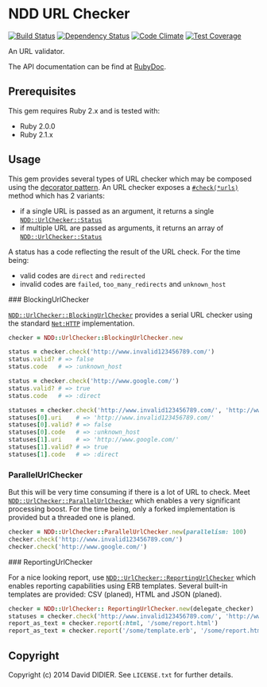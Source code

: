 # NDD URL Checker

[![Build Status](https://secure.travis-ci.org/ddidier/ndd-url_checker.png)](http://travis-ci.org/ddidier/ndd-url_checker)
[![Dependency Status](https://gemnasium.com/ddidier/ndd-url_checker.png)](https://gemnasium.com/ddidier/ndd-url_checker)
[![Code Climate](https://codeclimate.com/github/ddidier/ndd-url_checker/badges/gpa.svg)](https://codeclimate.com/github/ddidier/ndd-url_checker)
[![Test Coverage](https://codeclimate.com/github/ddidier/ndd-url_checker/badges/coverage.svg)](https://codeclimate.com/github/ddidier/ndd-url_checker)

An URL validator.

The API documentation can be find at [RubyDoc](http://www.rubydoc.info/github/ddidier/ndd-url_checker).

## Prerequisites

This gem requires Ruby 2.x and is tested with:

- Ruby 2.0.0
- Ruby 2.1.x

## Usage

This gem provides several types of URL checker which may be composed using the [decorator pattern](http://en.wikipedia.org/wiki/Decorator_pattern). An URL checker exposes a [`#check(*urls)`](http://www.rubydoc.info/github/ddidier/ndd-url_checker/NDD/UrlChecker/AbstractUrlChecker#check-instance_method) method which has 2 variants:

- if a single URL is passed as an argument, it returns a single [`NDD::UrlChecker::Status`](http://www.rubydoc.info/github/ddidier/ndd-url_checker/NDD/UrlChecker/Status)
- if multiple URL are passed as arguments, it returns an array of [`NDD::UrlChecker::Status`](http://www.rubydoc.info/github/ddidier/ndd-url_checker/NDD/UrlChecker/Status)

A status has a code reflecting the result of the URL check. For the time being:

- valid codes are `direct` and `redirected`
- invalid codes are `failed`, `too_many_redirects` and `unknown_host`

### BlockingUrlChecker

[`NDD::UrlChecker::BlockingUrlChecker`](http://www.rubydoc.info/github/ddidier/ndd-url_checker/NDD/UrlChecker/BlockingUrlChecker) provides a serial URL checker using the standard [`Net:HTTP`](http://ruby-doc.org/stdlib-2.1.5/libdoc/net/http/rdoc/Net/HTTP.html) implementation.

```ruby
checker = NDD::UrlChecker::BlockingUrlChecker.new

status = checker.check('http://www.invalid123456789.com/')
status.valid? # => false
status.code   # => :unknown_host

status = checker.check('http://www.google.com/')
status.valid? # => true
status.code   # => :direct

statuses = checker.check('http://www.invalid123456789.com/', 'http://www.google.com/')
statuses[0].uri    # => 'http://www.invalid123456789.com/'
statuses[0].valid? # => false
statuses[0].code   # => :unknown_host
statuses[1].uri    # => 'http://www.google.com/'
statuses[1].valid? # => true
statuses[1].code   # => :direct
```

### ParallelUrlChecker

But this will be very time consuming if there is a lot of URL to check. Meet [`NDD::UrlChecker::ParallelUrlChecker`](http://www.rubydoc.info/github/ddidier/ndd-url_checker/NDD/UrlChecker/ParallelUrlChecker) which enables a very significant processing boost. For the time being, only a forked implementation is provided but a threaded one is planed.

```ruby
checker = NDD::UrlChecker::ParallelUrlChecker.new(parallelism: 100)
checker.check('http://www.invalid123456789.com/')
checker.check('http://www.google.com/')
```

### ReportingUrlChecker

For a nice looking report, use [`NDD::UrlChecker::ReportingUrlChecker`](http://www.rubydoc.info/github/ddidier/ndd-url_checker/NDD/UrlChecker/ReportingUrlChecker) which enables reporting capabilities using ERB templates. Several built-in templates are provided: CSV (planed), HTML and JSON (planed).

```ruby
checker = NDD::UrlChecker:: ReportingUrlChecker.new(delegate_checker)
statuses = checker.check('http://www.invalid123456789.com/', 'http://www.google.com/')
report_as_text = checker.report(:html, '/some/report.html')
report_as_text = checker.report('/some/template.erb', '/some/report.html')
```

## Copyright

Copyright (c) 2014 David DIDIER.
See `LICENSE.txt` for further details.
